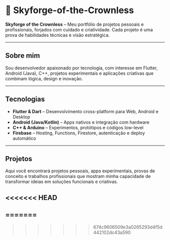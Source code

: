 # 🌌 Skyforge-of-the-Crownless

**Skyforge of the Crownless** – Meu portfólio de projetos pessoais e profissionais, forjados com cuidado e criatividade. Cada projeto é uma prova de habilidades técnicas e visão estratégica.

---

## Sobre mim

Sou desenvolvedor apaixonado por tecnologia, com interesse em Flutter, Android (Java), C++, projetos experimentais e aplicações criativas que combinam lógica, design e inovação.

---

## Tecnologias

- **Flutter & Dart** – Desenvolvimento cross-platform para Web, Android e Desktop  
- **Android (Java/Kotlin)** – Apps nativos e integração com hardware  
- **C++ & Arduino** – Experimentos, protótipos e códigos low-level  
- **Firebase** – Hosting, Functions, Firestore, autenticação e deploy automático  

---

## Projetos

Aqui você encontrará projetos pessoais, apps experimentais, provas de conceito e trabalhos profissionais que mostram minha capacidade de transformar ideias em soluções funcionais e criativas.

<<<<<<< HEAD
---
=======
---
>>>>>>> 674c9606509e3a0265293d4f5d442102dc43a590
